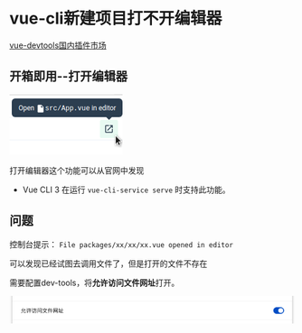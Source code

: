 # vue-cli新建项目打不开编辑器

[vue-devtools国内插件市场](https://chrome.zzzmh.cn/info/nhdogjmejiglipccpnnnanhbledajbpd)

## 开箱即用--打开编辑器
![](./images/open-in-editor.png)

打开编辑器这个功能可以从官网中发现
- Vue CLI 3 在运行 `vue-cli-service serve` 时支持此功能。

## 问题

控制台提示： `File packages/xx/xx/xx.vue opened in editor`

可以发现已经试图去调用文件了，但是打开的文件不存在

需要配置dev-tools，将**允许访问文件网址**打开。

![](./images/devtools-setting.png)